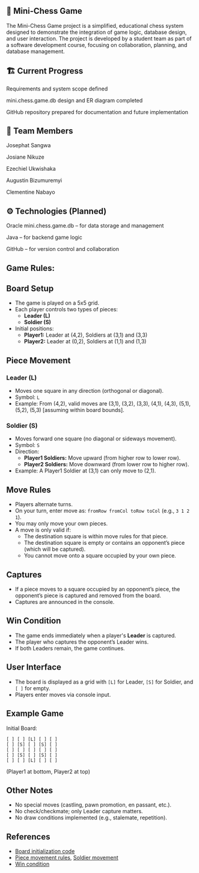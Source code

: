 ## 🧩 Mini-Chess Game

The Mini-Chess Game project is a simplified, educational chess system designed to demonstrate the integration of game logic, database design, and user interaction. The project is developed by a student team as part of a software development course, focusing on collaboration, planning, and database management.

## 🏗️ Current Progress

Requirements and system scope defined

mini.chess.game.db design and ER diagram completed

GitHub repository prepared for documentation and future implementation

## 👥 Team Members

Josephat Sangwa

Josiane Nikuze

Ezechiel Ukwishaka

Augustin Bizumuremyi

Clementine Nabayo

## ⚙️ Technologies (Planned)

Oracle mini.chess.game.db – for data storage and management

Java – for backend game logic

GitHub – for version control and collaboration

## Game Rules:

## Board Setup
- The game is played on a 5x5 grid.
- Each player controls two types of pieces:
  - **Leader (L)**
  - **Soldier (S)**
- Initial positions:
  - **Player1:** Leader at (4,2), Soldiers at (3,1) and (3,3)
  - **Player2:** Leader at (0,2), Soldiers at (1,1) and (1,3)

## Piece Movement

### Leader (L)
- Moves one square in any direction (orthogonal or diagonal).
- Symbol: `L`
- Example: From (4,2), valid moves are (3,1), (3,2), (3,3), (4,1), (4,3), (5,1), (5,2), (5,3) [assuming within board bounds].

### Soldier (S)
- Moves forward one square (no diagonal or sideways movement).
- Symbol: `S`
- Direction:
  - **Player1 Soldiers:** Move upward (from higher row to lower row).
  - **Player2 Soldiers:** Move downward (from lower row to higher row).
- Example: A Player1 Soldier at (3,1) can only move to (2,1).

## Move Rules
- Players alternate turns.
- On your turn, enter move as: `fromRow fromCol toRow toCol` (e.g., `3 1 2 1`).
- You may only move your own pieces.
- A move is only valid if:
  - The destination square is within move rules for that piece.
  - The destination square is empty or contains an opponent’s piece (which will be captured).
  - You cannot move onto a square occupied by your own piece.

## Captures
- If a piece moves to a square occupied by an opponent’s piece, the opponent’s piece is captured and removed from the board.
- Captures are announced in the console.

## Win Condition
- The game ends immediately when a player's **Leader** is captured.
- The player who captures the opponent’s Leader wins.
- If both Leaders remain, the game continues.

## User Interface
- The board is displayed as a grid with `[L]` for Leader, `[S]` for Soldier, and `[ ]` for empty.
- Players enter moves via console input.

## Example Game
Initial Board:
```
[ ] [ ] [L] [ ] [ ]
[ ] [S] [ ] [S] [ ]
[ ] [ ] [ ] [ ] [ ]
[ ] [S] [ ] [S] [ ]
[ ] [ ] [L] [ ] [ ]
```
(Player1 at bottom, Player2 at top)

## Other Notes
- No special moves (castling, pawn promotion, en passant, etc.).
- No check/checkmate; only Leader capture matters.
- No draw conditions implemented (e.g., stalemate, repetition).

## References
- [Board initialization code](https://github.com/Josephat-S/Custom-Mini-Chess-Game/blob/main/src/Models/Board.java)
- [Piece movement rules](https://github.com/Josephat-S/Custom-Mini-Chess-Game/blob/main/src/Models/Leader.java), [Soldier movement](https://github.com/Josephat-S/Custom-Mini-Chess-Game/blob/main/src/Models/Soldier.java)
- [Win condition](https://github.com/Josephat-S/Custom-Mini-Chess-Game/blob/main/src/Models/Board.java#L61-L78)

